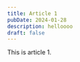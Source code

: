 ```yaml
---
title: Article 1
pubDate: 2024-01-28
description: helloooo
draft: false
---
```


This is article 1.
